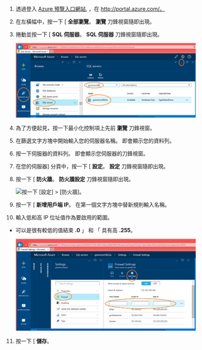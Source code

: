 
<!--
includes/sql-database-include-ip-address-22-v12portal.md

最新的有效性檢查: 2015年-09-04，GeneMi。

做為的 2015年-09-04 約下列主題可能包含包括:
articles/sql-database/sql-database-configure-firewall-settings.md
articles/sql-database/sql-database-connect-query.md


## 伺服器層級防火牆規則

### 透過新 Azure 入口網站管理伺服器層級防火牆規則
-->


1. 透過登入 [Azure 預覽入口網站](http://portal.azure.com/), ，在 http://portal.azure.com/。

2. 在左橫幅中，按一下 [ **全部瀏覽**。  **瀏覽** 刀鋒視窗隨即出現。

3. 捲動並按一下 [ **SQL 伺服器**。  **SQL 伺服器** 刀鋒視窗隨即出現。 

    ![在入口網站中尋找您的 Azure SQL Database 伺服器][b21-FindServerInPortal]

4. 為了方便起見，按一下最小化控制項上先前 **瀏覽** 刀鋒視窗。

5. 在篩選文字方塊中開始輸入您的伺服器名稱。 即會顯示您的資料列。

6. 按一下伺服器的資料列。 即會顯示您伺服器的刀鋒視窗。

7. 在您的伺服器] 分頁中，按一下 [ **設定**。  **設定** 刀鋒視窗隨即出現。

8. 按一下 [ **防火牆**。  **防火牆設定** 刀鋒視窗隨即出現。 

    ![按一下 [設定] > [防火牆]。][b31-SettingsFirewallNavig]

9. 按一下 [ **新增用戶端 IP**。 在第一個文字方塊中替新規則輸入名稱。

10. 輸入低和高 IP 位址值作為要啟用的範圍。
 - 可以是很有較低的值結束 **.0** 」 和 「 具有高 **.255**。 

    ![將一組 IP 位址範圍加入為允許][b41-AddRange]

11. 按一下 [ **儲存**。



<!-- Image references. -->

[b21-FindServerInPortal]: ./media/sql-database-include-ip-address-22-v12portal/firewall-ip-b21-v12portal-findsvr.png

[b31-SettingsFirewallNavig]: ./media/sql-database-include-ip-address-22-v12portal/firewall-ip-b31-v12portal-settingsfirewall.png

[b41-AddRange]: ./media/sql-database-include-ip-address-22-v12portal/firewall-ip-b41-v12portal-addrange.png



<!--
These includes/ files are a sequenced set, but you can pick and choose:

includes/sql-database-include-ip-address-22-v12portal.md
? includes/sql-database-include-ip-address-*.md
-->

